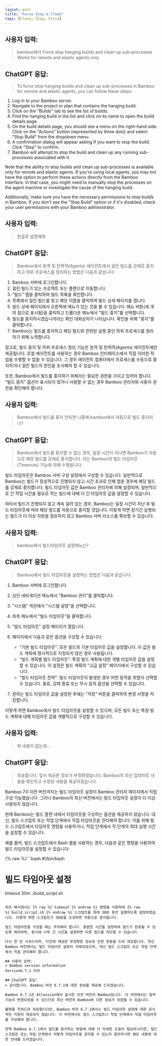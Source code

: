 ```yaml
---
layout: post
title: "Force Stop & Clean"
tags: [Clean, Stop, Force]
---
```


## 사용자 입력:
> bamboo에서 Force stop hanging builds and clean up sub-processes
Works for remote and elastic agents only.

## ChatGPT 응답:
> To force stop hanging builds and clean up sub-processes in Bamboo for remote and elastic agents, you can follow these steps:

1. Log in to your Bamboo server.
2. Navigate to the project or plan that contains the hanging build.
3. Click on the "Builds" tab to see the list of builds.
4. Find the hanging build in the list and click on its name to open the build details page.
5. On the build details page, you should see a menu on the right-hand side. Click on the "Actions" button (represented by three dots) and select "Stop Build" from the dropdown menu.
6. A confirmation dialog will appear asking if you want to stop the build. Click "Stop" to confirm.
7. Bamboo will attempt to stop the build and clean up any running sub-processes associated with it.

Note that the ability to stop builds and clean up sub-processes is available only for remote and elastic agents. If you're using local agents, you may not have the option to perform these actions directly from the Bamboo interface. In that case, you might need to manually stop the processes on the agent machine or investigate the cause of the hanging build.

Additionally, make sure you have the necessary permissions to stop builds in Bamboo. If you don't see the "Stop Build" option or if it's disabled, check your user permissions with your Bamboo administrator.

## 사용자 입력:
> 한글로 설명해줘

## ChatGPT 응답:
> Bamboo에서 원격 및 탄력적(Agents) 에이전트에서 걸린 빌드를 강제로 중지하고 하위 프로세스를 정리하는 방법은 다음과 같습니다:

1. Bamboo 서버에 로그인합니다.
2. 걸린 빌드가 있는 프로젝트 또는 플랜으로 이동합니다.
3. "빌드" 탭을 클릭하여 빌드 목록을 확인합니다.
4. 목록에서 걸린 빌드를 찾고 해당 이름을 클릭하여 빌드 상세 페이지를 엽니다.
5. 빌드 상세 페이지에서 오른쪽에 메뉴가 있는 것을 볼 수 있습니다. 메뉴 버튼(세 개의 점으로 표시됨)을 클릭하고 드롭다운 메뉴에서 "빌드 중지"를 선택합니다.
6. 빌드를 중지하시겠습니까라는 확인 대화상자가 나타납니다. 확인을 위해 "중지"를 클릭합니다.
7. Bamboo는 빌드를 중지하고 해당 빌드와 관련된 실행 중인 하위 프로세스를 정리하기 위해 노력합니다.

참고로, 빌드 중지 및 하위 프로세스 정리 기능은 원격 및 탄력적(Agents) 에이전트에만 제공됩니다. 로컬 에이전트를 사용하는 경우 Bamboo 인터페이스에서 직접 이러한 작업을 수행할 수 없을 수 있습니다. 그 경우 에이전트 컴퓨터에서 프로세스를 수동으로 중지하거나 걸린 빌드의 원인을 조사해야 할 수 있습니다.

또한, Bamboo에서 빌드를 중지하기 위해서는 필요한 권한을 가지고 있어야 합니다. "빌드 중지" 옵션이 표시되지 않거나 사용할 수 없는 경우 Bamboo 관리자와 사용자 권한을 확인해야 합니다.

## 사용자 입력:
>  Bamboo에서 빌드를 중지 안되면 나중에 bamboo에서 자동으로 빌드 중지되나?

## ChatGPT 응답:
> Bamboo에서 빌드를 중지할 수 없는 경우, 일정 시간이 지나면 Bamboo가 자동으로 해당 빌드를 강제로 중지합니다. 이는 Bamboo의 빌드 타임아웃(Timeouts) 기능에 의해 수행됩니다.

빌드 타임아웃은 Bamboo 서버 구성 설정에서 구성할 수 있습니다. 일반적으로 Bamboo는 빌드가 정상적으로 진행되지 않고 시간 초과로 인해 멈춘 경우에 해당 빌드를 강제로 중지합니다. 빌드 타임아웃 값은 Bamboo 관리자에 의해 설정되며, 일반적으로 긴 작업 시간을 필요로 하는 빌드에 대해 더 긴 타임아웃 값을 설정할 수 있습니다.

따라서 빌드가 진행되지 않고 계속 걸려 있는 경우, Bamboo는 일정 시간이 지난 후 빌드 타임아웃에 따라 해당 빌드를 자동으로 중지할 것입니다. 이렇게 하면 장기간 실행되는 빌드가 더 이상 자원을 점유하지 않고 Bamboo 서버 리소스를 확보할 수 있습니다.

## 사용자 입력:
> bamboo에서 빌드타임아웃 설정메뉴는?

## ChatGPT 응답:
> Bamboo에서 빌드 타임아웃을 설정하는 방법은 다음과 같습니다:

1. Bamboo 서버에 로그인합니다.
2. 상단 네비게이션 메뉴에서 "Bamboo 관리"를 클릭합니다.
3. "시스템" 섹션에서 "시스템 설정"을 선택합니다.
4. 좌측 메뉴에서 "빌드 타임아웃"을 클릭합니다.
5. "빌드 타임아웃" 설정 페이지가 열립니다.
6. 페이지에서 다음과 같은 옵션을 구성할 수 있습니다:
   - "기본 빌드 타임아웃": 모든 빌드의 기본 타임아웃 값을 설정합니다. 이 값은 빌드 계획에 명시적으로 지정되지 않은 경우 사용됩니다.
   - "빌드 계획별 빌드 타임아웃": 특정 빌드 계획에 대한 개별 타임아웃 값을 설정할 수 있습니다. 이 설정은 빌드 계획의 "고급 설정" 페이지에서 구성할 수 있습니다.
   - "빌드 타임아웃 전략": 빌드 타임아웃이 발생한 경우 어떤 동작을 취할지 선택할 수 있습니다. 종료, 강제 종료 또는 무시 등의 옵션을 선택할 수 있습니다.

7. 원하는 빌드 타임아웃 값을 설정한 후에는 "저장" 버튼을 클릭하여 변경 사항을 저장합니다.

이렇게 하면 Bamboo에서 빌드 타임아웃을 설정할 수 있으며, 모든 빌드 또는 특정 빌드 계획에 대해 타임아웃 값을 개별적으로 구성할 수 있습니다.

## 사용자 입력:
> 위 내용이 없는데...

## ChatGPT 응답:
> 죄송합니다, 앞서 제공한 정보가 부정확했습니다. Bamboo의 최신 업데이트 내용을 확인하고 수정된 내용을 제공하겠습니다. 

Bamboo 7.0 이전 버전까지는 빌드 타임아웃 설정이 Bamboo 관리자 페이지에서 직접 구성 가능했습니다. 그러나 Bamboo의 최신 버전에서는 빌드 타임아웃 설정이 더 이상 사용되지 않습니다. 

현재 Bamboo는 빌드 플랜 내에서 타임아웃을 구성하는 옵션을 제공하지 않습니다. 대신, 빌드 스크립트 또는 작업 단계에서 직접 타임아웃을 관리해야 합니다. 이를 위해 빌드 스크립트에서 타임아웃 명령을 사용하거나, 작업 단계에서 각 단계의 최대 실행 시간을 설정할 수 있습니다.

예를 들어, 빌드 스크립트에서 Bash 셸을 사용하는 경우, 다음과 같은 명령을 사용하여 빌드 타임아웃을 설정할 수 있습니다:

{% raw %}```bash
#!/bin/bash

# 빌드 타임아웃 설정
timeout 30m ./build_script.sh
```{% endraw %}

위의 예시에서는 {% raw %}`timeout`{% endraw %} 명령을 사용하여 {% raw %}`build_script.sh`{% endraw %} 스크립트를 최대 30분 동안 실행하도록 설정하였습니다. 이렇게 하면 스크립트가 30분을 초과하면 자동으로 중지됩니다. 

빌드 타임아웃을 구성할 때는 주의해야 합니다. 충분한 시간을 설정하여 빌드가 완료될 수 있도록 해야하며, 동시에 너무 긴 시간을 설정하면 다른 빌드를 차단할 수 있습니다.

다시 한 번 사과드리며, 이전에 제공한 부정확한 정보로 인한 혼동을 드려 죄송합니다. 최신 Bamboo 버전에서는 빌드 타임아웃 설정이 삭제되었으며, 대신 빌드 스크립트 또는 작업 단계에서 직접 관리해야 합니다.

## 사용자 입력:
> Bamboo version information
Version6.7.1 이야

## ChatGPT 응답:
> 감사합니다. Bamboo 버전 6.7.1에 대한 정보를 제공해 드리겠습니다.

Bamboo 6.7.1은 Atlassian에서 출시한 이전 버전의 Bamboo입니다. 이 버전에서는 일부 기능이 변경되었을 수 있으므로 최신 버전의 Bamboo와 다른 정보가 포함될 수 있습니다.

불편을 끼쳐드려 죄송합니다만, Bamboo 버전 6.7.1에서는 빌드 타임아웃 설정에 대한 공식적인 지원이 제공되지 않습니다. 이 버전에서도 빌드 스크립트나 작업 단계에서 직접 타임아웃을 구성해야 합니다.

만약 Bamboo 6.7.1에서 빌드를 중지하는 방법에 대해 더 자세한 도움이 필요하시다면, 빌드 스크립트 또는 작업 단계에서 어떻게 타임아웃을 관리할 수 있는지 알려주시면 해당 내용에 대한 안내를 드리겠습니다.

